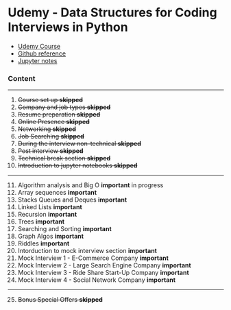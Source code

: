 # Udemy - Data Structures for Coding Interviews in Python

* [Udemy Course](https://www.udemy.com/course/python-for-data-structures-algorithms-and-interviews/)
* [Github reference](https://github.com/jmportilla/Python-for-Algorithms--Data-Structures--and-Interviews)
* [Jupyter notes](https://nbviewer.org/github/jmportilla/Python-for-Algorithms--Data-Structures--and-Interviews/tree/master/)

### Content

<hr>

1. ~~Course set up **skipped**~~
2. ~~Company and job types **skipped**~~
3. ~~Resume preparation **skipped**~~
4. ~~Online Presence **skipped**~~
5. ~~Networking **skipped**~~
6. ~~Job Searching **skipped**~~
7. ~~During the interview non-technical **skipped**~~
8. ~~Post interview **skipped**~~
9. ~~Technical break section **skipped**~~
10. ~~Introduction to jupyter notebooks **skipped**~~

<hr>

11. Algorithm analysis and Big O **important** in progress
12. Array sequences **important**
13. Stacks Queues and Deques **important**
14. Linked Lists **important**
15. Recursion **important**
16. Trees **important**
17. Searching and Sorting **important**
18. Graph Algos **important**
19. Riddles **important**
20. Intorduction to mock interview section **important**
21. Mock Interview 1 - E-Commerce Company **important**
22. Mock Interview 2 - Large Search Engine Company **important**
23. Mock Interview 3 - Ride Share Start-Up Company **important**
24. Mock Interview 4 - Social Network Company **important**

<hr>

25. ~~Bonus Special Offers **skipped**~~